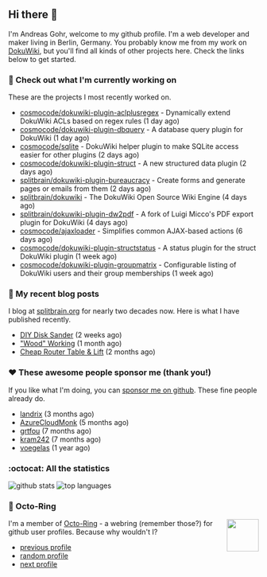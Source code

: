 ## Hi there :wave:

I'm Andreas Gohr, welcome to my github profile. I'm a web developer and maker living in Berlin, Germany. You probably know me from my work on [DokuWiki](https://github.com/splitbrain/dokuwiki), but you'll find all kinds of other projects here. Check the links below to get started.

### :hammer: Check out what I'm currently working on

These are the projects I most recently worked on.


- [cosmocode/dokuwiki-plugin-aclplusregex](https://github.com/cosmocode/dokuwiki-plugin-aclplusregex) - Dynamically extend DokuWiki ACLs based on regex rules (1 day ago)
- [cosmocode/dokuwiki-plugin-dbquery](https://github.com/cosmocode/dokuwiki-plugin-dbquery) - A database query plugin for DokuWiki (1 day ago)
- [cosmocode/sqlite](https://github.com/cosmocode/sqlite) - DokuWiki helper plugin to make SQLite access easier for other plugins (2 days ago)
- [cosmocode/dokuwiki-plugin-struct](https://github.com/cosmocode/dokuwiki-plugin-struct) - A new structured data plugin (2 days ago)
- [splitbrain/dokuwiki-plugin-bureaucracy](https://github.com/splitbrain/dokuwiki-plugin-bureaucracy) - Create forms and generate pages or emails from them (2 days ago)
- [splitbrain/dokuwiki](https://github.com/splitbrain/dokuwiki) - The DokuWiki Open Source Wiki Engine (4 days ago)
- [splitbrain/dokuwiki-plugin-dw2pdf](https://github.com/splitbrain/dokuwiki-plugin-dw2pdf) - A fork of Luigi Micco&#39;s PDF export plugin for DokuWiki (4 days ago)
- [cosmocode/ajaxloader](https://github.com/cosmocode/ajaxloader) - Simplifies common AJAX-based actions (6 days ago)
- [cosmocode/dokuwiki-plugin-structstatus](https://github.com/cosmocode/dokuwiki-plugin-structstatus) - A status plugin for the struct DokuWiki plugin (1 week ago)
- [cosmocode/dokuwiki-plugin-groupmatrix](https://github.com/cosmocode/dokuwiki-plugin-groupmatrix) - Configurable listing of DokuWiki users and their group memberships (1 week ago)

### :scroll: My recent blog posts

I blog at [splitbrain.org](https://www.splitbrain.org) for nearly two decades now. Here is what I have published recently.


- [DIY Disk Sander](https://www.splitbrain.org/blog/2021-01/03-diy_disk_sander) (2 weeks ago)
- [&#34;Wood&#34; Working](https://www.splitbrain.org/blog/2020-12/13-wood_working) (1 month ago)
- [Cheap Router Table &amp; Lift](https://www.splitbrain.org/blog/2020-11/17-cheap_router_table_lift) (2 months ago)

### :hearts:️ These awesome people sponsor me (thank you!)

If you like what I'm doing, you can [sponsor me on github](https://github.com/sponsors/splitbrain). These fine people already do.


- [landrix](https://github.com/landrix) (3 months ago)
- [AzureCloudMonk](https://github.com/AzureCloudMonk) (5 months ago)
- [grtfou](https://github.com/grtfou) (7 months ago)
- [kram242](https://github.com/kram242) (7 months ago)
- [voegelas](https://github.com/voegelas) (1 year ago)

### :octocat: All the statistics

 ![github stats](https://github-readme-stats.vercel.app/api?username=splitbrain&show_icons=true&hide_title=true)
![top languages](https://github-readme-stats.vercel.app/api/top-langs/?username=splitbrain&layout=compact)


### :octopus: Octo-Ring

<img width="64" height="65" src="https://octo-ring.com/static/img/octo.png" align="right" alt="">

I'm a member of [Octo-Ring](https://octo-ring.com/) - a webring (remember those?) for github user profiles. Because why wouldn't I? 

* [previous profile](https://octo-ring.com/p/splitbrain/prev)
* [random profile](https://octo-ring.com/p/splitbrain/random)
* [next profile](https://octo-ring.com/p/splitbrain/next)

